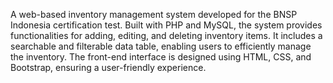 A web-based inventory management system developed for the BNSP Indonesia certification test. Built with PHP and MySQL, the system provides functionalities for adding, editing, and deleting inventory items. It includes a searchable and filterable data table, enabling users to efficiently manage the inventory. The front-end interface is designed using HTML, CSS, and Bootstrap, ensuring a user-friendly experience.
